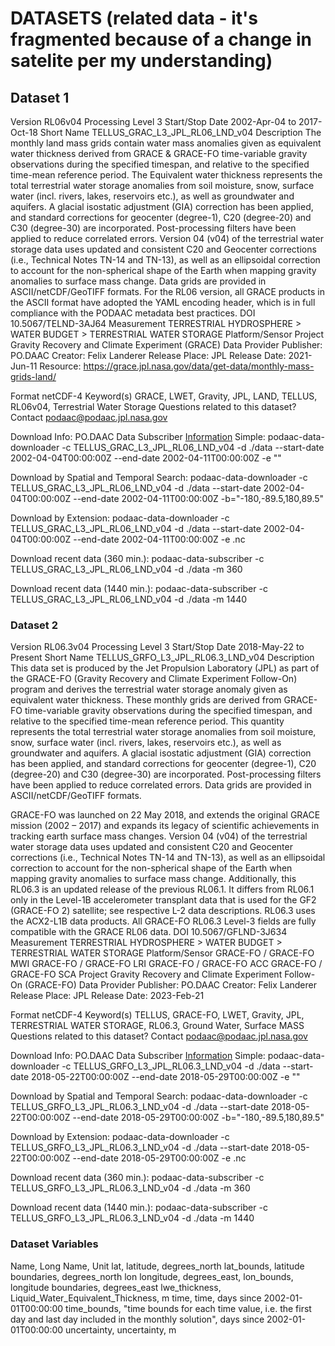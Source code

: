 # DATASETS (related data - it's fragmented because of a change in satelite per my understanding)

## Dataset 1
Version	RL06v04
Processing Level	3
Start/Stop Date	2002-Apr-04 to 2017-Oct-18
Short Name	TELLUS_GRAC_L3_JPL_RL06_LND_v04
Description	The monthly land mass grids contain water mass anomalies given as equivalent water thickness derived from GRACE & GRACE-FO time-variable gravity observations during the specified timespan, and relative to the specified time-mean reference period. The Equivalent water thickness represents the total terrestrial water storage anomalies from soil moisture, snow, surface water (incl. rivers, lakes, reservoirs etc.), as well as groundwater and aquifers. A glacial isostatic adjustment (GIA) correction has been applied, and standard corrections for geocenter (degree-1), C20 (degree-20) and C30 (degree-30) are incorporated. Post-processing filters have been applied to reduce correlated errors. Version 04 (v04) of the terrestrial water storage data uses updated and consistent C20 and Geocenter corrections (i.e., Technical Notes TN-14 and TN-13), as well as an ellipsoidal correction to account for the non-spherical shape of the Earth when mapping gravity anomalies to surface mass change. Data grids are provided in ASCII/netCDF/GeoTIFF formats. For the RL06 version, all GRACE products in the ASCII format have adopted the YAML encoding header, which is in full compliance with the PODAAC metadata best practices.
DOI	10.5067/TELND-3AJ64
Measurement	TERRESTRIAL HYDROSPHERE > WATER BUDGET > TERRESTRIAL WATER STORAGE
Platform/Sensor	
Project	Gravity Recovery and Climate Experiment (GRACE)
Data Provider	Publisher: PO.DAAC
Creator: Felix Landerer
Release Place: JPL
Release Date: 2021-Jun-11
Resource: https://grace.jpl.nasa.gov/data/get-data/monthly-mass-grids-land/

Format	netCDF-4
Keyword(s)	GRACE, LWET, Gravity, JPL, LAND, TELLUS, RL06v04, Terrestrial Water Storage
Questions related to this dataset? Contact podaac@podaac.jpl.nasa.gov

Download Info:
PO.DAAC Data Subscriber
 [Information](https://github.com/podaac/data-subscriber?tab=readme-ov-file)
Simple: podaac-data-downloader -c TELLUS_GRAC_L3_JPL_RL06_LND_v04 -d ./data --start-date 2002-04-04T00:00:00Z --end-date 2002-04-11T00:00:00Z -e ""

Download by Spatial and Temporal Search: podaac-data-downloader -c TELLUS_GRAC_L3_JPL_RL06_LND_v04 -d ./data --start-date 2002-04-04T00:00:00Z --end-date 2002-04-11T00:00:00Z -b="-180,-89.5,180,89.5"

Download by Extension: podaac-data-downloader -c TELLUS_GRAC_L3_JPL_RL06_LND_v04 -d ./data --start-date 2002-04-04T00:00:00Z --end-date 2002-04-11T00:00:00Z -e .nc

Download recent data (360 min.): podaac-data-subscriber -c TELLUS_GRAC_L3_JPL_RL06_LND_v04 -d ./data -m 360

Download recent data (1440 min.): podaac-data-subscriber -c TELLUS_GRAC_L3_JPL_RL06_LND_v04 -d ./data -m 1440


### Dataset 2
Version	RL06.3v04
Processing Level	3
Start/Stop Date	2018-May-22 to Present
Short Name	TELLUS_GRFO_L3_JPL_RL06.3_LND_v04
Description	This data set is produced by the Jet Propulsion Laboratory (JPL) as part of the GRACE-FO (Gravity Recovery and Climate Experiment Follow-On) program and derives the terrestrial water storage anomaly given as equivalent water thickness. These monthly grids are derived from GRACE-FO time-variable gravity observations during the specified timespan, and relative to the specified time-mean reference period. This quantity represents the total terrestrial water storage anomalies from soil moisture, snow, surface water (incl. rivers, lakes, reservoirs etc.), as well as groundwater and aquifers. A glacial isostatic adjustment (GIA) correction has been applied, and standard corrections for geocenter (degree-1), C20 (degree-20) and C30 (degree-30) are incorporated. Post-processing filters have been applied to reduce correlated errors. Data grids are provided in ASCII/netCDF/GeoTIFF formats.

GRACE-FO was launched on 22 May 2018, and extends the original GRACE mission (2002 – 2017) and expands its legacy of scientific achievements in tracking earth surface mass changes. Version 04 (v04) of the terrestrial water storage data uses updated and consistent C20 and Geocenter corrections (i.e., Technical Notes TN-14 and TN-13), as well as an ellipsoidal correction to account for the non-spherical shape of the Earth when mapping gravity anomalies to surface mass change. Additionally, this RL06.3 is an updated release of the previous RL06.1. It differs from RL06.1 only in the Level-1B accelerometer transplant data that is used for the GF2 (GRACE-FO 2) satellite; see respective L-2 data descriptions. RL06.3 uses the ACX2-L1B data products. All GRACE-FO RL06.3 Level-3 fields are fully compatible with the GRACE RL06 data.
DOI	10.5067/GFLND-3J634
Measurement	TERRESTRIAL HYDROSPHERE > WATER BUDGET > TERRESTRIAL WATER STORAGE
Platform/Sensor	
GRACE-FO / GRACE-FO MWI
GRACE-FO / GRACE-FO LRI
GRACE-FO / GRACE-FO ACC
GRACE-FO / GRACE-FO SCA
Project	Gravity Recovery and Climate Experiment Follow-On (GRACE-FO)
Data Provider	Publisher: PO.DAAC
Creator: Felix Landerer
Release Place: JPL
Release Date: 2023-Feb-21

Format	netCDF-4
Keyword(s)	TELLUS, GRACE-FO, LWET, Gravity, JPL, TERRESTRIAL WATER STORAGE, RL06.3, Ground Water, Surface MASS
Questions related to this dataset? Contact podaac@podaac.jpl.nasa.gov

Download Info:
PO.DAAC Data Subscriber
[Information](https://github.com/podaac/data-subscriber?tab=readme-ov-file)
Simple: podaac-data-downloader -c TELLUS_GRFO_L3_JPL_RL06.3_LND_v04 -d ./data --start-date 2018-05-22T00:00:00Z --end-date 2018-05-29T00:00:00Z -e ""

Download by Spatial and Temporal Search: podaac-data-downloader -c TELLUS_GRFO_L3_JPL_RL06.3_LND_v04 -d ./data --start-date 2018-05-22T00:00:00Z --end-date 2018-05-29T00:00:00Z -b="-180,-89.5,180,89.5"

Download by Extension: podaac-data-downloader -c TELLUS_GRFO_L3_JPL_RL06.3_LND_v04 -d ./data --start-date 2018-05-22T00:00:00Z --end-date 2018-05-29T00:00:00Z -e .nc

Download recent data (360 min.): podaac-data-subscriber -c TELLUS_GRFO_L3_JPL_RL06.3_LND_v04 -d ./data -m 360

Download recent data (1440 min.): podaac-data-subscriber -c TELLUS_GRFO_L3_JPL_RL06.3_LND_v04 -d ./data -m 1440

### Dataset Variables
Name,	Long Name,	Unit
lat,	latitude,	degrees_north
lat_bounds,	latitude boundaries,	degrees_north
lon	longitude,	degrees_east,
lon_bounds,	longitude boundaries,	degrees_east
lwe_thickness,	Liquid_Water_Equivalent_Thickness,	m
time,	time,	days since 2002-01-01T00:00:00
time_bounds,	"time bounds for each time value, i.e. the first day and last day included in the monthly solution",	days since 2002-01-01T00:00:00
uncertainty,	uncertainty,	m